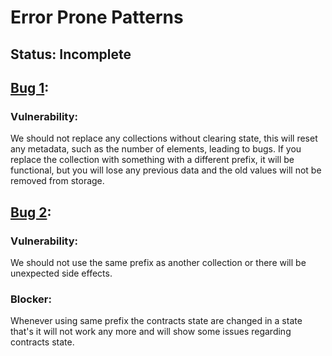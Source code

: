 # Error Prone Patterns

## **Status:** Incomplete

## [Bug 1](https://github.com/hashcloak/NEAR-Vulnerabilities/tree/main/error_prone_pattern/Bug_1):

### Vulnerability:
We should not replace any collections without clearing state, this will reset any metadata, such as the number of elements, leading to bugs. If you replace the collection with something with a different prefix, it will be functional, but you will lose any previous data and the old values will not be removed from storage.

## [Bug 2](https://github.com/hashcloak/NEAR-Vulnerabilities/tree/main/error_prone_pattern/Bug_2):

### Vulnerability:
We should not use the same prefix as another collection or there will be unexpected side effects.

### Blocker:
Whenever using same prefix the contracts state are changed in  a state that's it will not work any more and will show some issues regarding contracts state.